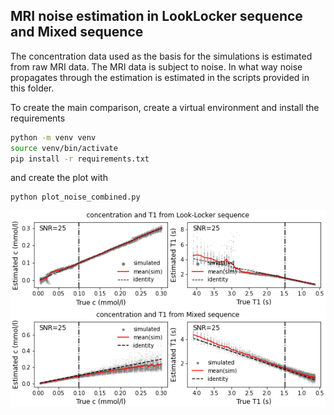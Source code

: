 MRI noise estimation in LookLocker sequence and Mixed sequence
----------------------------------------------------------------

The concentration data used as the basis for the simulations is estimated from raw MRI data.
The MRI data is subject to noise. In what way noise propagates through the estimation
is estimated in the scripts provided in this folder.

To create the main comparison, create a virtual environment and install the requirements

```sh
python -m venv venv
source venv/bin/activate
pip install -r requirements.txt
```
and create the plot with

```
python plot_noise_combined.py
```

![MRI noise estimation](./.doc/mri_noise_ll_mixed_small.png)
